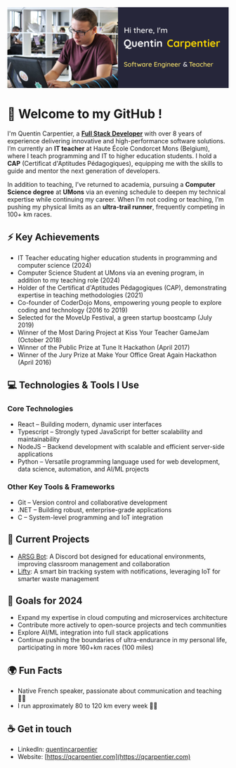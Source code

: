 <img src="https://github.com/qcarpentier/qcarpentier/blob/master/assets/qcarpentier-github-banner.png?raw=true">

# 👋 Welcome to my GitHub !

I'm Quentin Carpentier, a [**Full Stack Developer**](https://qcarpentier.com) with over 8 years of experience delivering innovative and high-performance software solutions. I’m currently an **IT teacher** at Haute École Condorcet Mons (Belgium), where I teach programming and IT to higher education students. I hold a **CAP** (Certificat d'Aptitudes Pédagogiques), equipping me with the skills to guide and mentor the next generation of developers.

In addition to teaching, I’ve returned to academia, pursuing a **Computer Science degree** at **UMons** via an evening schedule to deepen my technical expertise while continuing my career. When I’m not coding or teaching, I’m pushing my physical limits as an **ultra-trail runner**, frequently competing in 100+ km races.

## ⚡ Key Achievements
- IT Teacher educating higher education students in programming and computer science (2024)
- Computer Science Student at UMons via an evening program, in addition to my teaching role (2024)
- Holder of the Certificat d'Aptitudes Pédagogiques (CAP), demonstrating expertise in teaching methodologies (2021)
- Co-founder of CoderDojo Mons, empowering young people to explore coding and technology (2016 to 2019)
- Selected for the MoveUp Festival, a green startup boostcamp (July 2019)
- Winner of the Most Daring Project at Kiss Your Teacher GameJam (October 2018)
- Winner of the Public Prize at Tune It Hackathon (April 2017)
- Winner of the Jury Prize at Make Your Office Great Again Hackathon (April 2016)

## 💻 Technologies & Tools I Use
### Core Technologies
- React – Building modern, dynamic user interfaces
- Typescript – Strongly typed JavaScript for better scalability and maintainability
- NodeJS – Backend development with scalable and efficient server-side applications
- Python – Versatile programming language used for web development, data science, automation, and AI/ML projects

### Other Key Tools & Frameworks
- Git – Version control and collaborative development
- .NET – Building robust, enterprise-grade applications
- C – System-level programming and IoT integration

## 🚀 Current Projects
- [ARSG Bot](https://github.com/qcarpentier/arsg-bot): A Discord bot designed for educational environments, improving classroom management and collaboration
- [Lifty](https://github.com/qcarpentier/lifty): A smart bin tracking system with notifications, leveraging IoT for smarter waste management


## 🎯 Goals for 2024
- Expand my expertise in cloud computing and microservices architecture
- Contribute more actively to open-source projects and tech communities
- Explore AI/ML integration into full stack applications
- Continue pushing the boundaries of ultra-endurance in my personal life, participating in more 160+km races (100 miles)

## 🌍 Fun Facts
- Native French speaker, passionate about communication and teaching 🧑‍🏫
- I run approximately 80 to 120 km every week 🏃‍➡️

## ☕ Get in touch
- LinkedIn: <a href = "https://www.linkedin.com/in/quentincarpentier/">quentincarpentier</a>
- Website: [https://qcarpentier.com](https://qcarpentier.com)
